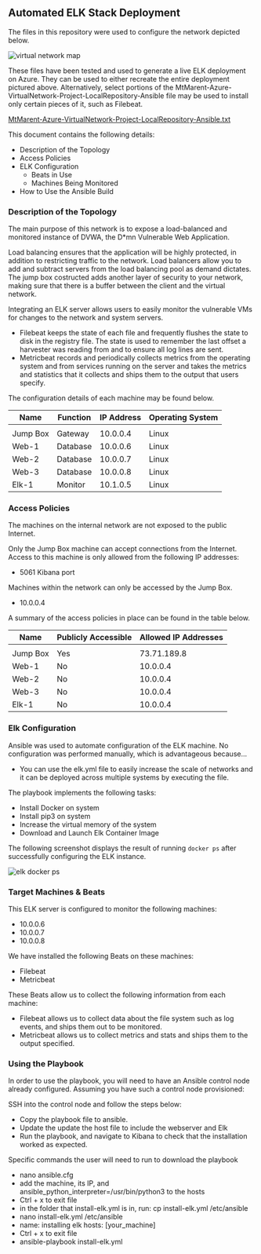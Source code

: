 ## Automated ELK Stack Deployment

The files in this repository were used to configure the network depicted below.

![virtual network map](https://user-images.githubusercontent.com/79069246/122662077-1c23f800-d145-11eb-87d0-47907682a865.png)

These files have been tested and used to generate a live ELK deployment on Azure. They can be used to either recreate the entire deployment pictured above. Alternatively, select portions of the MtMarent-Azure-VirtualNetwork-Project-LocalRepository-Ansible file may be used to install only certain pieces of it, such as Filebeat.

[MtMarent-Azure-VirtualNetwork-Project-LocalRepository-Ansible.txt](https://github.com/MtMarent/Azure-VirtualNetwork-Project/files/6681734/MtMarent-Azure-VirtualNetwork-Project-LocalRepository-Ansible.txt)

This document contains the following details:
- Description of the Topology
- Access Policies
- ELK Configuration
  - Beats in Use
  - Machines Being Monitored
- How to Use the Ansible Build


### Description of the Topology

The main purpose of this network is to expose a load-balanced and monitored instance of DVWA, the D*mn Vulnerable Web Application.

Load balancing ensures that the application will be highly protected, in addition to restricting traffic to the network.
Load balancers allow you to add and subtract servers from the load balancing pool as demand dictates. The jump box costructed adds
another layer of security to your network, making sure that there is a buffer between the client and the virtual network.

Integrating an ELK server allows users to easily monitor the vulnerable VMs for changes to the network and system servers.
- Filebeat keeps the state of each file and frequently flushes the state to disk in the registry file. The state is used to remember the last offset a harvester was reading from and to ensure all log lines are sent.
- Metricbeat records and periodically collects metrics from the operating system and from services running on the server and takes the metrics and statistics that it collects and ships them to the output that users specify.

The configuration details of each machine may be found below.

| Name     | Function | IP Address   | Operating System |
|----------|----------|--------------|------------------|
|          |          |              |                  |
| Jump Box | Gateway  | 10.0.0.4     | Linux            |
| Web-1    | Database | 10.0.0.6     | Linux            |
| Web-2    | Database | 10.0.0.7     | Linux            |
| Web-3    | Database | 10.0.0.8     | Linux            |
| Elk-1    | Monitor  | 10.1.0.5     | Linux            |

### Access Policies

The machines on the internal network are not exposed to the public Internet. 

Only the Jump Box machine can accept connections from the Internet. Access to this machine is only allowed from the following IP addresses:
- 5061 Kibana port

Machines within the network can only be accessed by the Jump Box.
- 10.0.0.4

A summary of the access policies in place can be found in the table below.

| Name     | Publicly Accessible | Allowed IP Addresses |
|----------|---------------------|----------------------|
|          |                     |                      |
| Jump Box | Yes                 | 73.71.189.8          |
| Web-1    | No                  | 10.0.0.4             |
| Web-2    | No                  | 10.0.0.4             |
| Web-3    | No                  | 10.0.0.4             |
| Elk-1    | No                  | 10.0.0.4             |

### Elk Configuration

Ansible was used to automate configuration of the ELK machine. No configuration was performed manually, which is advantageous because...
- You can use the elk.yml file to easily increase the scale of networks and it can be deployed across multiple systems by executing the file.

The playbook implements the following tasks:
- Install Docker on system
- Install pip3 on system
- Increase the virtual memory of the system
- Download and Launch Elk Container Image

The following screenshot displays the result of running `docker ps` after successfully configuring the ELK instance.

![elk docker ps](https://user-images.githubusercontent.com/79069246/122662079-27772380-d145-11eb-81fd-2a7244e43822.png)

### Target Machines & Beats
This ELK server is configured to monitor the following machines:
- 10.0.0.6
- 10.0.0.7
- 10.0.0.8

We have installed the following Beats on these machines:
- Filebeat
- Metricbeat

These Beats allow us to collect the following information from each machine:

- Filebeat allows us to collect data about the file system such as log events, and ships them out to be monitored.
- Metricbeat allows us to collect metrics and stats and ships them to the output specified.

### Using the Playbook
In order to use the playbook, you will need to have an Ansible control node already configured. Assuming you have such a control node provisioned: 

SSH into the control node and follow the steps below:
- Copy the playbook file to ansible.
- Update the update the host file to include the webserver and Elk
- Run the playbook, and navigate to Kibana to check that the installation worked as expected.

Specific commands the user will need to run to download the playbook

- nano ansible.cfg
- add the machine, its IP, and ansible_python_interpreter=/usr/bin/python3 to the hosts
- Ctrl + x to exit file
- in the folder that install-elk.yml is in, run: cp install-elk.yml /etc/ansible
- nano install-elk.yml /etc/ansible
- name: installing elk hosts: [your_machine]
- Ctrl + x to exit file
- ansible-playbook install-elk.yml

